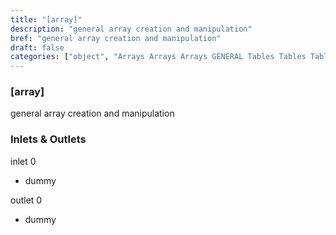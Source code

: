 ```yaml
---
title: "[array]"
description: "general array creation and manipulation"
bref: "general array creation and manipulation"
draft: false
categories: ["object", "Arrays Arrays Arrays GENERAL Tables Tables Tables"]
---
```


### [array]

general array creation and manipulation

### Inlets & Outlets

inlet 0

 - dummy

outlet 0

 - dummy
 
